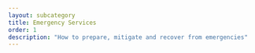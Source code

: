 ```yaml
---
layout: subcategory
title: Emergency Services
order: 1
description: "How to prepare, mitigate and recover from emergencies"
---
```

